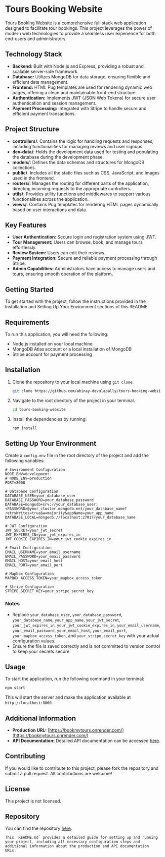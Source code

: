 # Tours Booking Website

Tours Booking Website is a comprehensive full stack web application designed to facilitate tour bookings. This project leverages the power of modern web technologies to provide a seamless user experience for both end-users and administrators.

## Technology Stack

- **Backend:** Built with Node.js and Express, providing a robust and scalable server-side framework.
- **Database:** Utilizes MongoDB for data storage, ensuring flexible and efficient data management.
- **Frontend:** HTML Pug templates are used for rendering dynamic web pages, offering a clean and maintainable front-end structure.
- **Authentication:** Implements JWT (JSON Web Tokens) for secure user authentication and session management.
- **Payment Processing:** Integrated with Stripe to handle secure and efficient payment transactions.

## Project Structure

- **controllers/**: Contains the logic for handling requests and responses, including functionalities for managing reviews and user signups.
- **dev-data/**: Holds the development data used for testing and populating the database during the development phase.
- **models/**: Defines the data schemas and structures for MongoDB collections.
- **public/**: Includes all the static files such as CSS, JavaScript, and images used in the frontend.
- **routers/**: Manages the routing for different parts of the application, directing incoming requests to the appropriate controllers.
- **utils/**: Provides utility functions and middlewares to support various functionalities across the application.
- **views/**: Contains Pug templates for rendering HTML pages dynamically based on user interactions and data.

## Key Features

- **User Authentication:** Secure login and registration system using JWT.
- **Tour Management:** Users can browse, book, and manage tours effortlessly.
- **Review System:** Users can edit their reviews.
- **Payment Integration:** Secure and reliable payment processing through Stripe.
- **Admin Capabilities:** Administrators have access to manage users and tours, ensuring smooth operation of the platform.

## Getting Started

To get started with the project, follow the instructions provided in the Installation and Setting Up Your Environment sections of this README.

## Requirements

To run this application, you will need the following:

- Node.js installed on your local machine
- MongoDB Atlas account or a local installation of MongoDB
- Stripe account for payment processing

## Installation

1. Clone the repository to your local machine using `git clone`.
   ```bash
   git clone https://github.com/abinay-devulapally/tours-booking-website.git
   ```
2. Navigate to the root directory of the project in your terminal.
   ```bash
   cd tours-booking-website
   ```
3. Install the dependencies by running:
   ```bash
   npm install
   ```

## Setting Up Your Environment

Create a `config.env` file in the root directory of the project and add the following variables:

```env
# Environment Configuration
NODE_ENV=development
# NODE_ENV=production
PORT=8000

# Database Configuration
DATABASE_USER=your_database_user
DATABASE_PASSWORD=your_database_password
DATABASE=mongodb+srv://your_database_user:<PASSWORD>@your_cluster.mongodb.net/your_database_name?retryWrites=true&w=majority&appName=your_app_name
DATABASE_LOCAL=mongodb://localhost:27017/your_database_name

# JWT Configuration
JWT_SECRET=your_jwt_secret
JWT_EXPIRES_IN=your_jwt_expires_in
JWT_COOKIE_EXPIRES_IN=your_jwt_cookie_expires_in

# Email Configuration
EMAIL_USERNAME=your_email_username
EMAIL_PASSWORD=your_email_password
EMAIL_HOST=your_email_host
EMAIL_PORT=your_email_port

# Mapbox Configuration
MAPBOX_ACCESS_TOKEN=your_mapbox_access_token

# Stripe Configuration
STRIPE_SECRET_KEY=your_stripe_secret_key
```

### Notes

- Replace `your_database_user`, `your_database_password`, `your_database_name`, `your_app_name`, `your_jwt_secret`, `your_jwt_expires_in`, `your_jwt_cookie_expires_in`, `your_email_username`, `your_email_password`, `your_email_host`, `your_email_port`, `your_mapbox_access_token`, and `your_stripe_secret_key` with your actual configuration values.
- Ensure the file is saved correctly and is not committed to version control to keep your secrets secure.

## Usage

To start the application, run the following command in your terminal:

```bash
npm start
```

This will start the server and make the application available at `http://localhost:8000`.

## Additional Information

- **Production URL:** [https://bookmytours.onrender.com/](https://bookmytours.onrender.com/)
- **API Documentation:** Detailed API documentation can be accessed [here](api-documentation/README.md).

## Contributing

If you would like to contribute to this project, please fork the repository and submit a pull request. All contributions are welcome!

## License

This project is not licensed.

## Repository

You can find the repository [here](https://github.com/abinay-devulapally/tours-booking-website).

```
This `README.md` provides a detailed guide for setting up and running your project, including all necessary configuration steps and additional information about the production and API documentation URLs.
```

